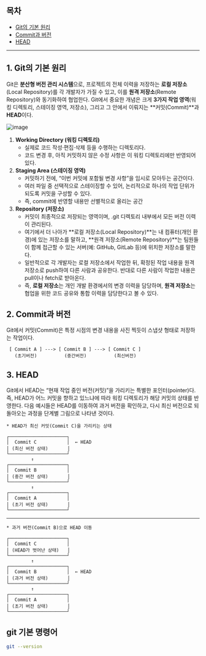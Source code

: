 ## 목차
- [Git의 기본 원리](#Git의-기본-원리)
- [Commit과 버전](#Commit과-버전)
- [HEAD](#3.-HEAD)

---

## 1. Git의 기본 원리
Git은 **분산형 버전 관리 시스템**으로, 
프로젝트의 전체 이력을 저장하는 **로컬 저장소**(Local Repository)를 각 개발자가 가질 수 있고, 
이를 **원격 저장소**(Remote Repository)와 동기화하여 협업한다. 
Git에서 중요한 개념은 크게 **3가지 작업 영역**(워킹 디렉토리, 스테이징 영역, 저장소), 
그리고 그 안에서 이뤄지는 **커밋(Commit)**과 **HEAD**이다.

![image](https://github.com/user-attachments/assets/f12780bb-8a22-4da0-9a77-c7e2b6aa7516)

1. **Working Directory (워킹 디렉토리)**
    - 실제로 코드 작성·편집·삭제 등을 수행하는 디렉토리다.
    - 코드 변경 후, 아직 커밋하지 않은 수정 사항은 이 워킹 디렉토리에만 반영되어 있다.
2. **Staging Area (스테이징 영역)**
    - 커밋하기 전에, “이번 커밋에 포함될 변경 사항”을 임시로 모아두는 공간이다.
    - 여러 파일 중 선택적으로 스테이징할 수 있어, 논리적으로 하나의 작업 단위가 되도록 커밋을 구성할 수 있다.
    - 즉, commit에 반영할 내용만 선별적으로 올리는 공간
3. **Repository (저장소)**
    - 커밋이 최종적으로 저장되는 영역이며, .git 디렉토리 내부에서 모든 버전 이력이 관리된다.
    - 여기에서 더 나아가 **로컬 저장소(Local Repository)**는 내 컴퓨터(개인 환경)에 있는 저장소를 말하고, **원격 저장소(Remote Repository)**는 팀원들이 함께 접근할 수 있는 서버(예: GitHub, GitLab 등)에 위치한 저장소를 말한다.
    - 일반적으로 각 개발자는 로컬 저장소에서 작업한 뒤, 확정된 작업 내용을 원격 저장소로 push하여 다른 사람과 공유한다. 반대로 다른 사람이 작업한 내용은 pull이나 fetch로 받아온다.
    - 즉, **로컬 저장소**는 개인 개발 환경에서의 변경 이력을 담당하며, **원격 저장소**는 협업을 위한 코드 공유와 통합 이력을 담당한다고 볼 수 있다.

## 2. Commit과 버전
Git에서 커밋(Commit)은 특정 시점의 변경 내용을 사진 찍듯이 스냅샷 형태로 저장하는 작업이다. 
```
 [ Commit A ] ---> [ Commit B ] ---> [ Commit C ]
   (초기버전)          (중간버전)          (최신버전)
```

## 3. HEAD
Git에서 HEAD는 “현재 작업 중인 버전(커밋)”을 가리키는 특별한 포인터(pointer)다. 
즉, HEAD가 어느 커밋을 향하고 있느냐에 따라 워킹 디렉토리가 해당 커밋의 상태를 반영한다. 
다음 예시들은 HEAD를 이동하여 과거 버전을 확인하고, 
다시 최신 버전으로 되돌아오는 과정을 단계별 그림으로 나타낸 것이다.
```
* HEAD가 최신 커밋(Commit C)을 가리키는 상태

┌─────────────────────┐
│  Commit C           │  ← HEAD
│ (최신 버전 상태)       │
└─────────────────────┘
         ↑
┌─────────────────────┐
│  Commit B           │
│ (중간 버전 상태)       │
└─────────────────────┘
         ↑
┌─────────────────────┐
│  Commit A           │
│ (초기 버전 상태)       │
└─────────────────────┘
```
---
```
* 과거 버전(Commit B)으로 HEAD 이동

┌─────────────────────┐
│  Commit C           │
│ (HEAD가 벗어난 상태)   │
└─────────────────────┘
         ↑
┌─────────────────────┐
│  Commit B           │  ← HEAD
│ (과거 버전 상태)       │
└─────────────────────┘
         ↑
┌─────────────────────┐
│  Commit A           │
│ (초기 버전 상태)       │
└─────────────────────┘
```

## git 기본 명령어
```bash
git --version
```





